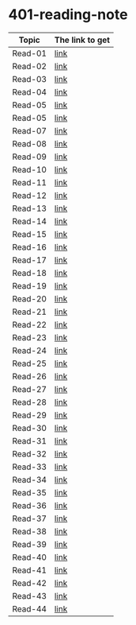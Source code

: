 # 401-reading-note

| Topic   | The link to get                                                                         |
|-----    | -------------                                                                           |
| Read-01 | [link](https://github.com/MohamadSheikhAlshabab/401-reading-note/blob/master/Read01.md) |
| Read-02 | [link](https://github.com/MohamadSheikhAlshabab/401-reading-note/blob/master/Read02.md) |
| Read-03 | [link](https://github.com/MohamadSheikhAlshabab/401-reading-note/blob/master/Read03.md) |
| Read-04 | [link](https://github.com/MohamadSheikhAlshabab/401-reading-note/blob/master/Read04.md) |
| Read-05 | [link](https://github.com/MohamadSheikhAlshabab/401-reading-note/blob/master/Read05.md) |
| Read-05 | [link](https://github.com/MohamadSheikhAlshabab/401-reading-note/blob/master/Read06.md) |
| Read-07 | [link](https://github.com/MohamadSheikhAlshabab/401-reading-note/blob/master/Read07.md) |
| Read-08 | [link](https://github.com/MohamadSheikhAlshabab/401-reading-note/blob/master/Read08.md) |
| Read-09 | [link](https://github.com/MohamadSheikhAlshabab/401-reading-note/blob/master/Read09.md) |
| Read-10 | [link](https://github.com/MohamadSheikhAlshabab/401-reading-note/blob/master/Read10.md) |
| Read-11 | [link](https://github.com/MohamadSheikhAlshabab/401-reading-note/blob/master/Read11.md) |
| Read-12 | [link](https://github.com/MohamadSheikhAlshabab/401-reading-note/blob/master/Read12.md) |
| Read-13 | [link](https://github.com/MohamadSheikhAlshabab/401-reading-note/blob/master/Read13.md) |
| Read-14 | [link](https://github.com/MohamadSheikhAlshabab/401-reading-note/blob/master/Read14.md) |
| Read-15 | [link](https://github.com/MohamadSheikhAlshabab/401-reading-note/blob/master/Read15.md) |
| Read-16 | [link](https://github.com/MohamadSheikhAlshabab/401-reading-note/blob/master/Read16.md) |
| Read-17 | [link](https://github.com/MohamadSheikhAlshabab/401-reading-note/blob/master/Read17.md) |
| Read-18 | [link](https://github.com/MohamadSheikhAlshabab/401-reading-note/blob/master/Read18.md) |
| Read-19 | [link](https://github.com/MohamadSheikhAlshabab/401-reading-note/blob/master/Read19.md) |
| Read-20 | [link](https://github.com/MohamadSheikhAlshabab/401-reading-note/blob/master/Read20.md) |
| Read-21 | [link](https://github.com/MohamadSheikhAlshabab/401-reading-note/blob/master/Read21.md) |
| Read-22 | [link](https://github.com/MohamadSheikhAlshabab/401-reading-note/blob/master/Read22.md) |
| Read-23 | [link](https://github.com/MohamadSheikhAlshabab/401-reading-note/blob/master/Read23.md) |
| Read-24 | [link](https://github.com/MohamadSheikhAlshabab/401-reading-note/blob/master/Read24.md) |
| Read-25 | [link](https://github.com/MohamadSheikhAlshabab/401-reading-note/blob/master/Read25.md) |
| Read-26 | [link](https://github.com/MohamadSheikhAlshabab/401-reading-note/blob/master/Read26.md) |
| Read-27 | [link](https://github.com/MohamadSheikhAlshabab/401-reading-note/blob/master/Read27.md) |
| Read-28 | [link](https://github.com/MohamadSheikhAlshabab/401-reading-note/blob/master/Read28.md) |
| Read-29 | [link](https://github.com/MohamadSheikhAlshabab/401-reading-note/blob/master/Read29.md) |
| Read-30 | [link](https://github.com/MohamadSheikhAlshabab/401-reading-note/blob/master/Read30.md) |
| Read-31 | [link](https://github.com/MohamadSheikhAlshabab/401-reading-note/blob/master/Read31.md) |
| Read-32 | [link](https://github.com/MohamadSheikhAlshabab/401-reading-note/blob/master/Read32.md) |
| Read-33 | [link](https://github.com/MohamadSheikhAlshabab/401-reading-note/blob/master/Read33.md) |
| Read-34 | [link](https://github.com/MohamadSheikhAlshabab/401-reading-note/blob/master/Read34.md) |
| Read-35 | [link](https://github.com/MohamadSheikhAlshabab/401-reading-note/blob/master/Read35.md) |
| Read-36 | [link](https://github.com/MohamadSheikhAlshabab/401-reading-note/blob/master/Read36.md) |
| Read-37 | [link](https://github.com/MohamadSheikhAlshabab/401-reading-note/blob/master/Read37.md) |
| Read-38 | [link](https://github.com/MohamadSheikhAlshabab/401-reading-note/blob/master/Read38.md) |
| Read-39 | [link](https://github.com/MohamadSheikhAlshabab/401-reading-note/blob/master/Read39.md) |
| Read-40 | [link](https://github.com/MohamadSheikhAlshabab/401-reading-note/blob/master/Read40.md) |
| Read-41 | [link](https://github.com/MohamadSheikhAlshabab/401-reading-note/blob/master/Read41.md) |
| Read-42 | [link](https://github.com/MohamadSheikhAlshabab/401-reading-note/blob/master/Read42.md) |
| Read-43 | [link](https://github.com/MohamadSheikhAlshabab/401-reading-note/blob/master/Read43.md) |
| Read-44 | [link](https://github.com/MohamadSheikhAlshabab/401-reading-note/blob/master/Read44.md) |
